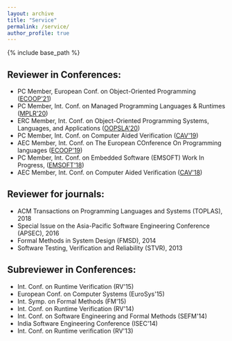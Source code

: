 ```yaml
---
layout: archive
title: "Service"
permalink: /service/
author_profile: true
---
```


{% include base_path %}
  
## Reviewer in Conferences:

* PC Member, European Conf. on Object-Oriented Programming ([ECOOP'21](https://2021.ecoop.org/))
* PC Member, Int. Conf. on Managed Programming Languages & Runtimes ([MPLR'20](https://mplr2020.cs.manchester.ac.uk/))
* ERC Member, Int. Conf. on Object-Oriented Programming Systems, Languages, and Applications ([OOPSLA'20](https://2020.splashcon.org/track/splash-2020-oopsla))
* PC Member, Int. Conf. on Computer Aided Verification ([CAV'19](http://i-cav.org/2019/))
* AEC Member, Int. Conf. on The European COnference On Programming languages ([ECOOP'19](https://2019.ecoop.org/))
* PC Member, Int. Conf. on Embedded Software (EMSOFT) Work In Progress, ([EMSOFT'18](https://esweek.org/emsoft/))
* AEC Member, Int. Conf. on Computer Aided Verification ([CAV'18](http://cavconference.org/2018/))

## Reviewer for journals:
* ACM Transactions on Programming Languages and Systems (TOPLAS), 2018
* Special Issue on the Asia-Pacific Software Engineering Conference (APSEC), 2016
* Formal Methods in System Design (FMSD), 2014
* Software Testing, Verification and Reliability (STVR), 2013

## Subreviewer in Conferences:
* Int. Conf. on Runtime Verification (RV'15)
* European Conf. on Computer Systems (EuroSys'15)
* Int. Symp. on Formal Methods (FM'15)
* Int. Conf. on Runtime Verification (RV'14)
* Int. Conf. on Software Engineering and Formal Methods (SEFM'14)
* India Software Engineering Conference (ISEC'14)
* Int. Conf. on Runtime verification (RV'13)



